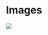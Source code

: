 # Images
<img src="https://user-images.githubusercontent.com/85928033/138610091-fde884f8-2f0d-494b-911a-fa83ead294bc.png"></img>
